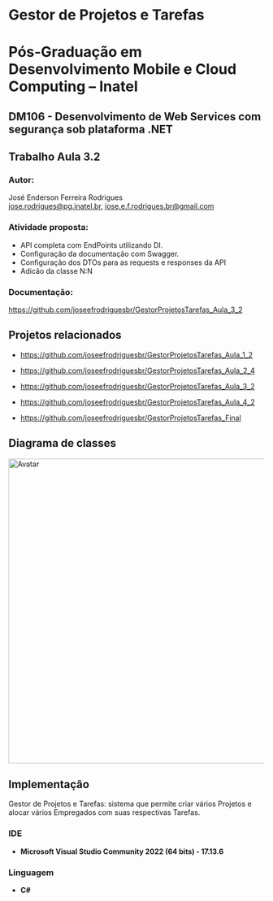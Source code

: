 # Gestor de Projetos e Tarefas

# Pós-Graduação em Desenvolvimento Mobile e Cloud Computing – Inatel
## DM106 - Desenvolvimento de Web Services com segurança sob plataforma .NET

## Trabalho Aula 3.2

### Autor: 
José Enderson Ferreira Rodrigues   
jose.rodrigues@pg.inatel.br, jose.e.f.rodrigues.br@gmail.com

### Atividade proposta: 

* API completa com EndPoints utilizando DI.
* Configuração da documentação com Swagger.
* Configuração dos DTOs para as requests e responses da API
* Adicão da classe N:N

### Documentação: 
https://github.com/joseefrodriguesbr/GestorProjetosTarefas_Aula_3_2

## Projetos relacionados
* https://github.com/joseefrodriguesbr/GestorProjetosTarefas_Aula_1_2

* https://github.com/joseefrodriguesbr/GestorProjetosTarefas_Aula_2_4

* https://github.com/joseefrodriguesbr/GestorProjetosTarefas_Aula_3_2

* https://github.com/joseefrodriguesbr/GestorProjetosTarefas_Aula_4_2

* https://github.com/joseefrodriguesbr/GestorProjetosTarefas_Final

## Diagrama de classes

<img style="margin-right: 30px" src="https://github.com/joseefrodriguesbr/GestorProjetosTarefas_Aula_3_2/blob/master/Class%20Diagram.jpg" width="600px;" alt="Avatar"/><br>

## Implementação
Gestor de Projetos e Tarefas: sistema que permite criar vários Projetos e alocar vários Empregados com suas respectivas Tarefas. 

### IDE
- **Microsoft Visual Studio Community 2022 (64 bits) - 17.13.6**
### Linguagem
- **C#**




